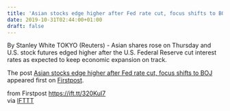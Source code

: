 ```yaml
---
title: 'Asian stocks edge higher after Fed rate cut, focus shifts to BOJ'
date: 2019-10-31T02:44:00+01:00
draft: false
---
```


By Stanley White TOKYO (Reuters) - Asian shares rose on Thursday and U.S. stock futures edged higher after the U.S. Federal Reserve cut interest rates as expected to keep economic expansion on track.

The post [Asian stocks edge higher after Fed rate cut, focus shifts to BOJ](http://www.firstpost.com/business/asian-stocks-edge-higher-after-fed-rate-cut-focus-shifts-to-boj-7577191.html) appeared first on [Firstpost](http://www.firstpost.com).

  
  
from Firstpost https://ift.tt/320KuI7  
via [IFTTT](https://ifttt.com/?ref=da&site=blogger)